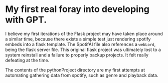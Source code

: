 # My first real foray into developing with GPT.
I believe my first iterations of the Flask project may have taken place around a similar time, because there exists a simple test just rendering spotify embeds into a flask template. The SpotifAI file also references a `webLord`, being the flask server file.
This original flask project was ultimately lost to a system reinstall and a failure to properly backup projects. It felt really defeating at the time.

The contents of the pythonProject directory are my first attempts at automating gathering data from spotify, such as genre and playback data.
